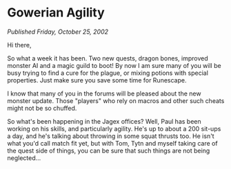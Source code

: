 # Gowerian Agility
*Published Friday, October 25, 2002*

Hi there,

So what a week it has been. Two new quests, dragon bones, improved monster AI and a magic guild to boot! By now I am sure many of you will be busy trying to find a cure for the plague, or mixing potions with special properties. Just make sure you save some time for Runescape.

I know that many of you in the forums will be pleased about the new monster update. Those "players" who rely on macros and other such cheats might not be so chuffed.

So what's been happening in the Jagex offices? Well, Paul has been working on his skills, and particularly agility. He's up to about a 200 sit-ups a day, and he's talking about throwing in some squat thrusts too. He isn't what you'd call match fit yet, but with Tom, Tytn and myself taking care of the quest side of things, you can be sure that such things are not being neglected...
